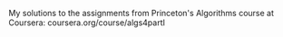My solutions to the assignments from Princeton's Algorithms course at Coursera: coursera.org/course/algs4partI